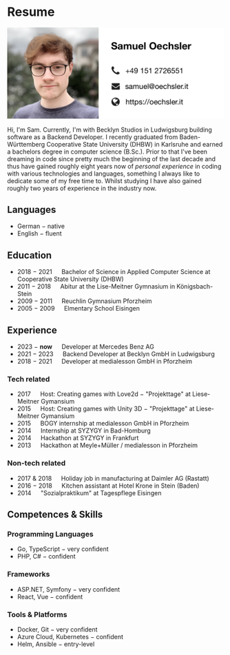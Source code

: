 # Resume

![](.github/assets/about-me.jpg)

Hi, I'm Sam. Currently, I'm with Becklyn Studios in Ludwigsburg building software as a Backend Developer.
I recently graduated from Baden-Württemberg Cooperative State University (DHBW) in Karlsruhe and earned a bachelors degree in computer science (B.Sc.). Prior to that I've been dreaming in code since pretty much the beginning of the last decade and thus have
gained roughly eight years now of *personal experience* in coding with various technologies and languages, something I 
always like to dedicate some of my free time to. Whilst studying I have also gained roughly two years of experience in 
the industry now. 

## Languages

- German &minus; native
- English &minus; fluent

## Education

- 2018 &minus; 2021 &emsp; Bachelor of Science in Applied Computer Science at Cooperative State University (DHBW)
- 2011 &minus; 2018 &emsp; Abitur at the Lise-Meitner Gymnasium in Königsbach-Stein
- 2009 &minus; 2011 &emsp; Reuchlin Gymnasium Pforzheim
- 2005 &minus; 2009 &emsp; Elmentary School Eisingen

## Experience

- 2023 &minus; **now** &emsp; Developer at Mercedes Benz AG
- 2021 &minus; 2023 &emsp; Backend Developer at Becklyn GmbH in Ludwigsburg
- 2018 &minus; 2021 &emsp; Developer at medialesson GmbH in Pforzheim

### Tech related

- 2017 &emsp; Host: Creating games with Love2d &minus; "Projekttage" at Liese-Meitner Gymansium
- 2015 &emsp; Host: Creating games with Unity 3D &minus; "Projekttage" at Liese-Meitner Gymansium
- 2015 &emsp; BOGY internship at medialesson GmbH in Pforzheim
- 2014 &emsp; Internship at SYZYGY in Bad-Homburg
- 2014 &emsp; Hackathon at SYZYGY in Frankfurt
- 2013 &emsp; Hackathon at Meyle+Müller / medialesson in Pforzheim

### Non-tech related

- 2017 & 2018 &emsp; Holiday job in manufacturing at Daimler AG (Rastatt)
- 2016 &minus; 2018 &emsp; Kitchen assistant at Hotel Krone in Stein (Baden)
- 2014 &emsp; "Sozialpraktikum" at Tagespflege Eisingen

## Competences & Skills

### Programming Languages

- Go, TypeScript &minus; very confident
- PHP, C# &minus; confident

### Frameworks

- ASP.NET, Symfony &minus; very confident
- React, Vue &minus; confident

### Tools & Platforms

- Docker, Git &minus; very confident
- Azure Cloud, Kubernetes &minus; confident
- Helm, Ansible &minus; entry-level
